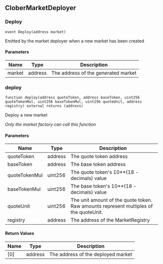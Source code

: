 ## CloberMarketDeployer

### Deploy

```solidity
event Deploy(address market)
```

Emitted by the market deployer when a new market has been created

#### Parameters

| Name | Type | Description |
| ---- | ---- | ----------- |
| market | address | The address of the generated market |

### deploy

```solidity
function deploy(address quoteToken, address baseToken, uint256 quoteTokenMul, uint256 baseTokenMul, uint256 quoteUnit, address registry) external returns (address)
```

Deploy a new market

_Only the market factory can call this function_

#### Parameters

| Name | Type | Description |
| ---- | ---- | ----------- |
| quoteToken | address | The quote token address |
| baseToken | address | The base token address |
| quoteTokenMul | uint256 | The quote token's 10**(18 - decimals) value |
| baseTokenMul | uint256 | The base token's 10**(18 - decimals) value |
| quoteUnit | uint256 | The unit amount of the quote token. Raw amounts represent multiples of the quoteUnit. |
| registry | address | The address of the MarketRegistry |

#### Return Values

| Name | Type | Description |
| ---- | ---- | ----------- |
| [0] | address | The address of the deployed market |

